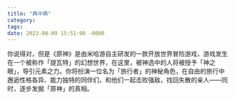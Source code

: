 ```yaml
---
title: "典中典"
category: 
tags: 
date: 2023-08-09 15:51:00 -0000
---
```


你说得对，但是《原神》是由米哈游自主研发的一款开放世界冒险游戏，游戏发生在一个被称作「提瓦特」的幻想世界，在这里，被神选中的人将被授予「神之眼」，导引元素之力。你将扮演一位名为「旅行者」的神秘角色，在自由的旅行中邂逅性格各异、能力独特的同伴们，和他们一起击败强敌，找回失散的亲人——同时，逐步发掘「原神」的真相。